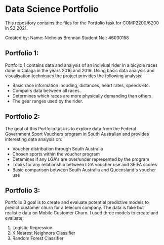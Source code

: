 # Data Science Portfolio

This repository contains the files for the Portfolio task for COMP2200/6200 in S2 2021. 

Created by: 
Name:        Nicholas Brennan 
Student No.: 46030158 

## Portfolio 1: 

Portfolio 1 contains data and analysis of an indiviual rider in a bicycle races done in Calaga in the years 2016 and 2019. Using basic data analysis and visualisation techniques the project provides the following analysis: 

- Basic race information incuding, distances, heart rates, speeds etc. 
- Compairs data between all races.
- Determines which races are more physically demanding than others. 
- The gear ranges used by the rider. 

## Portfolio 2: 

The goal of this Portfolio task is to explore data from the Federal Government Sport Vouchers program in South Australian and provides interesting data analysis on: 

- Voucher distribution through South Australia 
- Chosen sports within the voucher program 
- Detemines if any LGA's are over/under represented by the program
- Looks for any relationship between LGA voucher use and SEIFA scores 
- Basic comparison between South Australia and Queensland's voucher use 

## Portfolio 3: 

Portfolio 3 goal is to create and evaluate potential predictive models to predict customer churn for a telecom company. The data is fake but realistic data on Mobile Customer Churn. I used three models to create and evaluate: 

1. Logistic Regression
2. K Nearest Neighnors Classifier
3. Random Forest Classifier 